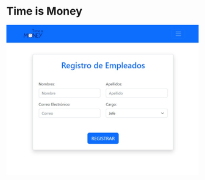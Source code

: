 # <h1>Time is Money</h1>
![img](https://github.com/DLinoC/Time_is_Money/blob/main/Time_is_Money.jpg)


